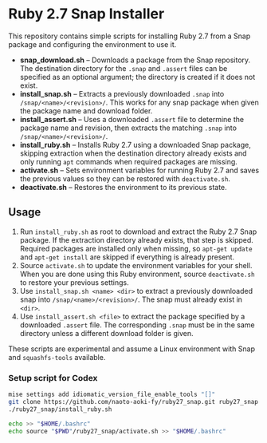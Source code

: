 # Ruby 2.7 Snap Installer

This repository contains simple scripts for installing Ruby 2.7 from a Snap package and configuring the environment to use it.

- **snap_download.sh** – Downloads a package from the Snap repository. The
  destination directory for the `.snap` and `.assert` files can be specified as
  an optional argument; the directory is created if it does not exist.
- **install_snap.sh** – Extracts a previously downloaded `.snap` into
  `/snap/<name>/<revision>/`. This works for any snap package when given the
  package name and download folder.
- **install_assert.sh** – Uses a downloaded `.assert` file to determine the
  package name and revision, then extracts the matching `.snap` into
  `/snap/<name>/<revision>/`.
- **install_ruby.sh** – Installs Ruby 2.7 using a downloaded Snap package,
  skipping extraction when the destination directory already exists and only
  running `apt` commands when required packages are missing.
- **activate.sh** – Sets environment variables for running Ruby 2.7 and saves
  the previous values so they can be restored with `deactivate.sh`.
- **deactivate.sh** – Restores the environment to its previous state.

## Usage

1. Run `install_ruby.sh` as root to download and extract the Ruby 2.7 Snap package. If the
   extraction directory already exists, that step is skipped.
   Required packages are installed only when missing, so `apt-get update` and
   `apt-get install` are skipped if everything is already present.
2. Source `activate.sh` to update the environment variables for your shell.
   When you are done using this Ruby environment, source `deactivate.sh` to
   restore your previous settings.
3. Use `install_snap.sh <name> <dir>` to extract a previously downloaded snap
   into `/snap/<name>/<revision>/`. The snap must already exist in `<dir>`.
4. Use `install_assert.sh <file>` to extract the package specified by a
   downloaded `.assert` file. The corresponding `.snap` must be in the same
   directory unless a different download folder is given.

These scripts are experimental and assume a Linux environment with Snap and `squashfs-tools` available.

### Setup script for Codex

```bash
mise settings add idiomatic_version_file_enable_tools "[]"
git clone https://github.com/naoto-aoki-fy/ruby27_snap.git ruby27_snap
./ruby27_snap/install_ruby.sh

echo >> "$HOME/.bashrc"
echo source "$PWD"/ruby27_snap/activate.sh >> "$HOME/.bashrc"
```
